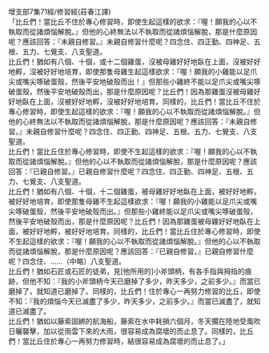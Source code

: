 增支部7集71經/修習經(莊春江譯)  
「比丘們！當比丘不住於專心修習時，即使生起這樣的欲求：『喔！願我的心以不執取而從諸煩惱解脫。』但他的心終無法以不執取而從諸煩惱解脫，那是什麼原因呢？應該回答：『未親自修習。』未親自修習什麼呢？四念住、四正勤、四神足、五根、五力、七覺支、八支聖道。  
比丘們！猶如有八個、十個，或十二個雞蛋，沒被母雞好好地臥在上面，沒被好好地孵，沒被好好地培育，即使那隻母雞生起這樣欲求：『喔！願我的小雞能以足爪尖或嘴尖啄破蛋殼，然後平安地破殼而出！』但那些小雞終不能以足爪尖或嘴尖啄破蛋殼，然後平安地破殼而出，那是什麼原因呢？比丘們！因為那雞蛋沒被母雞好好地臥在上面，沒被好好地孵，沒被好好地培育。同樣的，比丘們！當比丘不住於專心修習時，即使生起這樣的欲求：『喔！願我的心以不執取而從諸煩惱解脫。』但他的心終無法以不執取而從諸煩惱解脫，那是什麼原因呢？應該回答：『未親自修習。』未親自修習什麼呢？四念住、四正勤、四神足、五根、五力、七覺支、八支聖道。  
比丘們！當比丘住於專心修習時，即使不生起這樣的欲求：『喔！願我的心以不執取而從諸煩惱解脫。』但他的心以不執取而從諸煩惱解脫，那是什麼原因呢？應該回答：『已親自修習。』已親自修習什麼呢？四念住、四正勤、四神足、五根、五力、七覺支、八支聖道。  
比丘們！猶如有八個、十個，十二個雞蛋，被母雞好好地臥在上面，被好好地孵，被好好地培育，即使那隻母雞不生起這樣欲求：『喔！願我的小雞能以足爪尖或嘴尖啄破蛋殼，然後平安地破殼而出。』但那些小雞終能以足爪尖或嘴尖啄破蛋殼，然後平安地破殼而出，那是什麼原因呢？比丘們！因為那雞蛋被母雞好好地臥在上面，被好好地孵，被好好地培育。同樣的，比丘們！當比丘住於專心修習時，即使不生起這樣的欲求：『喔！願我的心以不執取而從諸煩惱解脫。』但他的心以不執取而從諸煩惱解脫，那是什麼原因呢？應該回答：『已親自修習。』已親自修習什麼呢？四念住、……（中略）八支聖道。  
比丘們！猶如石匠或石匠的徒弟，見[他所用的]小斧頭柄，有各手指與拇指的痕跡，但他不知：『我的小斧頭柄今天已磨掉了多少，昨天多少，之前多少。』而當已磨掉了，就知道已磨掉了。同樣的，比丘們！住於專心一再努力修習的比丘，即使不知：『我的煩惱今天已滅盡了多少，昨天多少，之前多少。』而當已滅盡了，就知道已滅盡了。  
比丘們！猶如以藤索固綁的航海船，藤索在水中耗損六個月，冬天擱在陸地受風吹日曬襲擊，加以從雨雲下來的大雨，很容易成為腐壞的而止息了。同樣的，比丘們！當比丘住於專心一再努力修習時，結很容易成為腐壞的而止息了。」  
  
  
